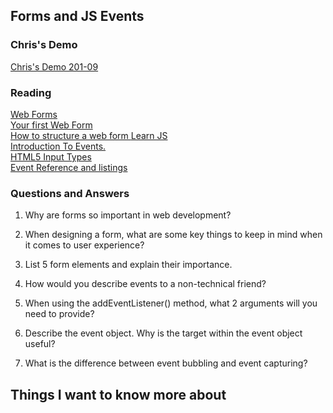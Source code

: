 ## Forms and JS Events  

### Chris's Demo
[Chris's Demo 201-09](https://github.com/CSEAMAN3/201-d5-class-demos/tree/main/201-class-09)  

### Reading  
[Web Forms](https://developer.mozilla.org/en-US/docs/Learn/Forms)  
[Your first Web Form](https://developer.mozilla.org/en-US/docs/Learn/Forms/Your_first_form)  
[How to structure a web form
](https://developer.mozilla.org/en-US/docs/Learn/Forms/How_to_structure_a_web_form)
[Learn JS](https://developer.mozilla.org/en-US/docs/Learn/JavaScript)  
[Introduction To Events.](https://developer.mozilla.org/en-US/docs/Learn/JavaScript/Building_blocks/Events)  
[HTML5 Input Types](https://developer.mozilla.org/en-US/docs/Learn/Forms/HTML5_input_types)  
[Event Reference and listings](https://developer.mozilla.org/en-US/docs/Web/Events)  

### Questions and Answers
1. Why are forms so important in web development?  

2. When designing a form, what are some key things to keep in mind when it comes to user experience?  

3. List 5 form elements and explain their importance. 

4. How would you describe events to a non-technical friend?  

5. When using the addEventListener() method, what 2 arguments will you need to provide?  

6. Describe the event object. Why is the target within the event object useful?  

7. What is the difference between event bubbling and event capturing?  

## Things I want to know more about  
